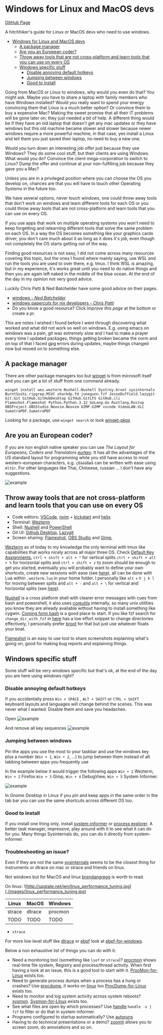 # Windows for Linux and MacOS devs

[GitHub Page](https://francescelies.github.io/windows-for-linux-and-macos-devs)

A hitchhiker's guide for Linux or MacOS devs who need to use windows.

<!--toc:start-->
- [Windows for Linux and MacOS devs](#windows-for-linux-and-macos-devs)
  - [A package manager](#a-package-manager)
  - [Are you an European coder?](#are-you-an-european-coder)
  - [Throw away tools that are not cross-platform and learn tools that you can use on every OS](#throw-away-tools-that-are-not-cross-platform-and-learn-tools-that-you-can-use-on-every-os)
  - [Windows specific stuff](#windows-specific-stuff)
    - [Disable annoying default hotkeys](#disable-annoying-default-hotkeys)
    - [Jumping between windows](#jumping-between-windows)
    - [Good to install](#good-to-install)
<!--toc:end-->

Going from MacOS or Linux to windows, why would you even do that? You might
ask. Maybe you have to share a laptop with family members who have Windows
installed? Would you really want to spend your energy convincing them that
Linux is a much better option? Or convince them to buy a expensive Mac? Making
the sweet promise that all their IT problems will be gone later on; they just
needed a bit of help. A different thing would be if they have an old laptop
that doesn't get any mac updates or they have windows but this old machine
became slower and slower because newer windows require a more powerful machine,
in that case, yes install a Linux and tell them you just saved their laptop, no
need to buy a new one.

Would you turn down an interesting job offer just because they use Windows?
They do some cool stuff, but their clients are using Windows. What would you do?
Convince the client mega-corporation to switch to Linux? Dump the offer and
continue at your non-fulfilling job because they gave you a Mac?

Unless you are in a privileged position where you can choose the OS you develop
on, chances are that you will have to touch other Operating Systems in the
future too.

We have several options, never touch windows, one could throw away tools that
don't work on windows and learn different tools for each OS or you could throw
away tools that are not cross-platform and learn tools that you can use on
every OS.

If you use apps that work on multiple operating systems you won't need to keep
forgetting and relearning different tools that solve the same problem on each
OS. In a way the OS becomes something like your graphics cards driver, you
don't care much about it as long as it does it's job, even though not
completely the OS starts getting out of the way.

Finding good resources is not easy, I did not come across many resources
covering this topic, but the ones I found where mainly saying, use WSL and run
the tools you are used to over there, e.g. tmux.
I think WSL is amazing, but in my experience, it's works great until you need
to do native things and then you are again left naked in the middle of the blue
ocean. At the end of the day in my opinion not very good advice.

Luckily Chris Patti & Ned Batchelder have some good advice on their pages.

- [windows - _Ned Batchelder_](https://nedbatchelder.com/blog/tag/windows.html)
- [windows papercuts for nix developers - _Chris Patti_](https://www.feoh.org/posts/windows-papercuts-for-nix-developers)
- Do you know a good resource? Click _Improve this page_ at the bottom or
create a pr.

This are notes I wished I found before I went through discovering what worked
and what did not work so well on windows. E.g. using emacs on windows was a
pain, git was extremely slow and I had to make a prayer every time I updated
packages, things getting broken became the norm and on top of that I faced gpg
errors during updates, maybe things changed now but moved on to something else.

## A package manager

There are other package managers too but
[winget](https://learn.microsoft.com/en-us/windows/package-manager/winget/#install-winget)
is from microsoft itself and you can get a lot of stuff from one command
already.

    winget install wez.wezterm Nushell.Nushell Dystroy.broot sysinternals BurntSushi.ripgrep.MSVC sharkdp.fd junegunn.fzf JesseDuffield.lazygit Git.Git GitHub.GitHubDesktop GitHub.GitLFS GitHub.cli Flameshot.Flameshot Python.Python.3.12 GoLang.Go Rustlang.Rustup OBSProject.OBSStudio Neovim.Neovim GIMP.GIMP vscode VideoLAN.VLC SumatraPDF.SumatraPDF

Looking for a package, use `winget search` or look [winget-pkgs](https://github.com/microsoft/winget-pkgs)

## Are you an European coder?

If you are non english native speaker you can use _The Layout for Europeans,
Coders and Translators_ [eurkey](https://eurkey.steffen.bruentjen.eu/). It has
all the advantages of the US standard layout for programming while you still
have access to most western-european characters, e.g. `çßàáäßæå` can be written
with ease using `AltGr`. For other languages like Thai, Chineese, russian ... I
don't have any suggestions.

![example](./images/eurkey-layout.png)

## Throw away tools that are not cross-platform and learn tools that you can use on every OS

- Code editors: [VSCode](https://github.com/microsoft/vscode),
[nvim](https://github.com/neovim/neovim) +
[kickstart](https://github.com/nvim-lua/kickstart.nvim) and
[helix](https://helix-editor.com)
- Terminal: [Wezterm](https://github.com/wez/wezterm)
- Shell: [Nushell](https://www.nushell.sh) and [PowerShell](https://learn.microsoft.com/en-us/powershell)
- Git UI: [Github Desktop](https://github.com/desktop/desktop),
[Lazygit](https://github.com/jesseduffield/lazygit)
- Screen sharing: [Flameshot](https://flameshot.org),
[OBS Studio](https://obsproject.com) and [Gimp](https://www.gimp.org),

[Wezterm](https://wezfurlong.org/wezterm) as of today to my knowledge the only
terminal with tmux like capabilities that works nicely across all major three
OS. Check [Default Key
Assignments](https://wezfurlong.org/wezterm/config/default-keys.html), `ctrl +
shift + alt + "` for vertical splits `ctrl + shift + alt + %` for horizontal
splits and `ctrl + shift + z` to zoom should be enough to get you started,
eventually you will probably want to define your own shortcuts, create new
sessions with ease (see
[here](https://github.com/wez/wezterm/discussions/4796#discussioncomment-10329727)),
all can be done with Lua within `.wezterm.lua` in your home folder.
I personally like `alt` + `h j k l` for moving between splits and `alt + -` and
`alt + \` for vertical and horizontal splits (see
[here](https://github.com/FrancescElies/wezterm-config/)).

[Nushell](https://www.nushell.sh) is a cross platform shell with clearer error
messages with cues from bash and powershell, it also uses
[coreutils](https://github.com/uutils/coreutils) internally, so many unix
utilities you know they are already available without having to install
something like cygwin.
[Coming form bash](https://www.nushell.sh/book/coming_from_bash.html) is a good
place to start. If you like fzf search for `change_dir_with_fzf` in
[here](https://www.nushell.sh/book/line_editor.html#keybindings) has a low
effort snippet to change directories effectively, I personally prefer
[broot](https://dystroy.org/broot) for that but just use whatever floats your
boat.

[Flameshot](https://flameshot.org) is an easy to use tool to share screenshots
explaining what's going on, good for making bug reports and explaining things.

## Windows specific stuff

Some stuff will be very windows specific but that's ok, at the end of the day
you are here using windows right?

### Disable annoying default hotkeys

If you accidentally press `Win + SPACE` , `ALT + SHIFT` or `CTRL + SHIFT`
keyboard layouts and languages will change behind the scenes. This was never
what I wanted. Disable them and save you headaches.

Open
![example](./images/win-advanced-keyboard-settings.png)

And remove all key sequences
![example](./images/win-text-services-and-input-languages.png)

### Jumping between windows

Pin the apps you use the most to your taskbar and use the windows key plus a
number (`Win + 1`, `Win + 2`, ...) to jump between them instead of alt
tabbing between apps you frequently use

In the example below it would trigger the following apps `Win + 1` Wezterm,
`Win + 2` Firefox `Win + 3` Gimp, `Win + 4` DebugView, `Win + 5` System Informer.

![example](./images/toolbar-with-pinned-apps.png)

In _Gnome Desktop_ in Linux if you pin and keep apps in the same order in the
tab bar you can use the same shortcuts across different OS too.

### Good to install

If you install one thing only, install
[system-informer](https://github.com/winsiderss/systeminformer) or [process
explorer](https://learn.microsoft.com/en-us/sysinternals/downloads/process-explorer).
A better task manager, impressive, play around with it to see what it can do
for you. Many things Sysinternals do, you can do it directly from
system-informer.

### Troubleshooting an issue?

Even if they are not the same
[sysinternals](https://learn.microsoft.com/en-us/sysinternals) seems to be the
closest thing for instruments or dtrace on mac or strace and friends on linux.

Not windows but for MacOS and linux
[brendangregg](https://www.brendangregg.com/overview.html) is worth to read.

On linux:
![http://upstate.net/jen/linux_performance_tuning.jpg](./images/linux_performance_tuning.jpg)

| Linux  | MacOS  | Windows |
| ------ | ------ | ------- |
| strace | dtrace | procmon |
| TODO   | TODO   | TODO    |

- `strace`

For more low level stuff like
[dtrace](https://www.brendangregg.com/dtrace.html) or [ebpf](https://ebpf.io/)
look at [ebpf-for-windows](https://github.com/microsoft/ebpf-for-windows).

Below a non exhaustive list of things you can do with it:

- Need a monitoring tool (something like `lsof` or `strace`)?
[procmon](https://learn.microsoft.com/en-us/sysinternals/downloads/procmon)
shows real-time file system, Registry and process/thread activity. When first
having a look at an issue, this is a good tool to start with it.
[ProcMon-for-Linux](https://github.com/Sysinternals/ProcMon-for-Linux) exists too.
- Need to generate process dumps when a process has a hung or crashes? Use
[procdump](https://learn.microsoft.com/en-us/sysinternals/downloads/procdump),
it works on [linux](https://github.com/Sysinternals/ProcDump-for-Linux) too
[ProcDump-for-Linux](https://github.com/Sysinternals/ProcDump-for-Linux) exists too.
- Need to  monitor and log system activity across system reboots?
[sysmon](https://learn.microsoft.com/en-us/sysinternals/downloads/sysmon).
[Sysmon-for-Linux](https://github.com/Sysinternals/SysmonForLinux) exists too.
- See what files are open by which processes? Use
[handle](https://learn.microsoft.com/en-us/sysinternals/downloads/handle)
`handle -v | fzf` to filter or do that in system-informer.
- Programs configured to startup automatically? Use
[autoruns](https://learn.microsoft.com/en-us/sysinternals/downloads/autoruns)
- Having to do technical presentations or a demo?
[zoomit](https://learn.microsoft.com/en-us/sysinternals/downloads/zoomit)
allows you to screen zoom, do annotations and so on.
